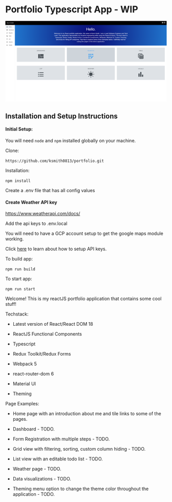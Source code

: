 # Portfolio Typescript App - WIP

![image](https://github.com/ksmith0813/portfolio-ts/blob/main/public/screenshot.png)

## Installation and Setup Instructions

#### Initial Setup:

You will need `node` and `npm` installed globally on your machine.

Clone:

`https://github.com/ksmith0813/portfolio.git`

Installation:

`npm install`

Create a .env file that has all config values

#### Create Weather API key

https://www.weatherapi.com/docs/

Add the api keys to .env.local

You will need to have a GCP account setup to get the google maps module working.

Click [here](https://developers.google.com/maps/documentation/javascript/get-api-key#:~:text=Go%20to%20the%20Google%20Maps%20Platform%20%3E%20Credentials%20page.&text=On%20the%20Credentials%20page%2C%20click,Click%20Close.) to learn about how to setup API keys.

To build app:

`npm run build`

To start app:

`npm run start`

Welcome! This is my reactJS portfolio application that contains some cool stuff!

Techstack:

- Latest version of React/React DOM 18

- ReactJS Functional Components

- Typescript

- Redux Toolkit/Redux Forms

- Webpack 5

- react-router-dom 6

- Material UI

- Theming

Page Examples:

- Home page with an introduction about me and tile links to some of the pages.

- Dashboard - TODO.

- Form Registration with multiple steps - TODO.

- Grid view with filtering, sorting, custom column hiding - TODO.

- List view with an editable todo list - TODO.

- Weather page - TODO.

- Data visualizations - TODO.

- Theming menu option to change the theme color throughout the application - TODO.
